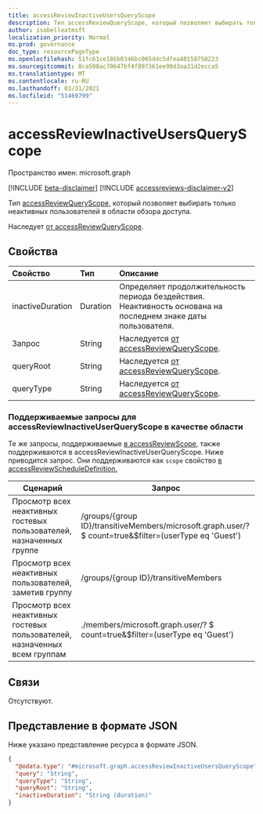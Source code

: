 ```yaml
---
title: accessReviewInactiveUsersQueryScope
description: Тип accessReviewQueryScope, который позволяет выбирать только неактивных пользователей в области обзора доступа.
author: isabelleatmsft
localization_priority: Normal
ms.prod: governance
doc_type: resourcePageType
ms.openlocfilehash: 51fc61ce186b0346bc065ddc5dfea40158758223
ms.sourcegitcommit: 8ca598ac70647bf4f897361ee90d3aa31d2ecca5
ms.translationtype: MT
ms.contentlocale: ru-RU
ms.lasthandoff: 03/31/2021
ms.locfileid: "51469799"
---
```

# <a name="accessreviewinactiveusersqueryscope-resource-type"></a>accessReviewInactiveUsersQueryScope

Пространство имен: microsoft.graph

[!INCLUDE [beta-disclaimer](../../includes/beta-disclaimer.md)]
[!INCLUDE [accessreviews-disclaimer-v2](../../includes/accessreviews-disclaimer-v2.md)]

Тип [accessReviewQueryScope,](../resources/accessreviewqueryscope.md) который позволяет выбирать только неактивных пользователей в области обзора доступа.

Наследует [от accessReviewQueryScope](../resources/accessreviewqueryscope.md).

## <a name="properties"></a>Свойства
|Свойство|Тип|Описание|
|:---|:---|:---|
|inactiveDuration|Duration|Определяет продолжительность периода бездействия. Неактивность основана на последнем знаке даты пользователя.|
|Запрос|String|Наследуется [от accessReviewQueryScope](../resources/accessreviewqueryscope.md).|
|queryRoot|String|Наследуется [от accessReviewQueryScope](../resources/accessreviewqueryscope.md).|
|queryType|String|Наследуется [от accessReviewQueryScope](../resources/accessreviewqueryscope.md).|

### <a name="supported-queries-for-accessreviewinactiveuserqueryscope-as-scope"></a>Поддерживаемые запросы для accessReviewInactiveUserQueryScope в качестве области
Те же запросы, поддерживаемые [в accessReviewScope,](../resources/accessreviewscope.md) также поддерживаются в accessReviewInactiveUserQueryScope. Ниже приводится запрос. Они поддерживаются как `scope` свойство [в accessReviewScheduleDefinition.](accessreviewscheduledefinition.md)

|Сценарий| Запрос |
|--|--|
| Просмотр всех неактивных гостевых пользователей, назначенных группе | /groups/{group ID}/transitiveMembers/microsoft.graph.user/? \$ count=true&$filter=(userType eq 'Guest') |
| Просмотр всех неактивных пользователей, заметив группу | /groups/{group ID}/transitiveMembers |
| Просмотр всех неактивных гостевых пользователей, назначенных всем группам | ./members/microsoft.graph.user/? \$ count=true&$filter=(userType eq 'Guest') |


## <a name="relationships"></a>Связи
Отсутствуют.

## <a name="json-representation"></a>Представление в формате JSON
Ниже указано представление ресурса в формате JSON.
<!-- {
  "blockType": "resource",
  "@odata.type": "microsoft.graph.accessReviewInactiveUsersQueryScope"
}
-->
``` json
{
  "@odata.type": "#microsoft.graph.accessReviewInactiveUsersQueryScope",
  "query": "String",
  "queryType": "String",
  "queryRoot": "String",
  "inactiveDuration": "String (duration)"
}
```
